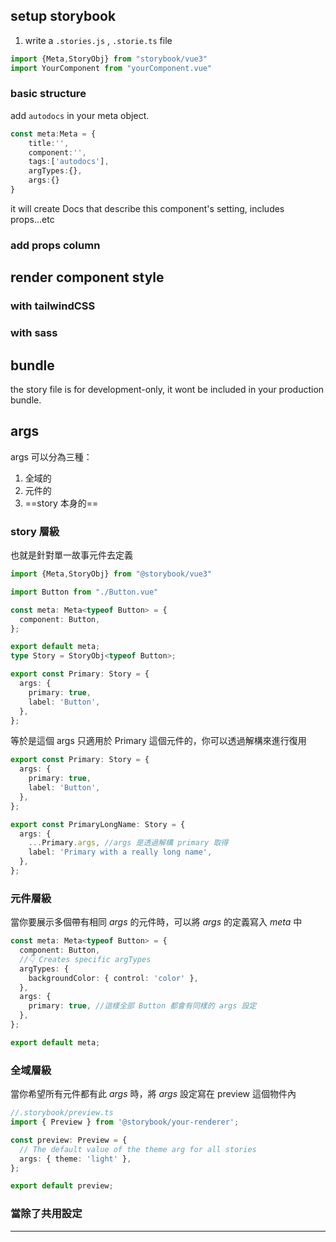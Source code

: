 ## setup storybook

1. write a `.stories.js` , `.storie.ts`  file


```ts
import {Meta,StoryObj} from "storybook/vue3"
import YourComponent from "yourComponent.vue"


```

### basic structure

add `autodocs` in your meta object.
```ts
const meta:Meta = {
	title:'',
	component:'',
	tags:['autodocs'],
	argTypes:{},
	args:{}
}
```

it will  create Docs that describe this component's setting, includes props...etc


### add props column


## render component style

### with tailwindCSS

###  with sass


## bundle 
the story file is for development-only, it wont be included in your production bundle.


## args

args 可以分為三種：
1. 全域的
2. 元件的
3. ==story 本身的==


### story 層級

也就是針對單一故事元件去定義
```ts
import {Meta,StoryObj} from "@storybook/vue3"

import Button from "./Button.vue"

const meta: Meta<typeof Button> = {
  component: Button,
};

export default meta;
type Story = StoryObj<typeof Button>;

export const Primary: Story = {
  args: {
    primary: true,
    label: 'Button',
  },
};
```
等於是這個 args 只適用於 Primary 這個元件的，你可以透過解構來進行復用

```ts
export const Primary: Story = {
  args: {
    primary: true,
    label: 'Button',
  },
};

export const PrimaryLongName: Story = {
  args: {
    ...Primary.args, //args 是透過解構 primary 取得
    label: 'Primary with a really long name',
  },
};
```

### 元件層級
當你要展示多個帶有相同 *args* 的元件時，可以將 *args* 的定義寫入 *meta* 中
```ts
const meta: Meta<typeof Button> = {
  component: Button,
  //👇 Creates specific argTypes
  argTypes: {
    backgroundColor: { control: 'color' },
  },
  args: {
    primary: true, //這樣全部 Button 都會有同樣的 args 設定
  },
};

export default meta;
```



### 全域層級
當你希望所有元件都有此 *args* 時，將 *args* 設定寫在 preview 這個物件內

```ts
//.storybook/preview.ts
import { Preview } from '@storybook/your-renderer';

const preview: Preview = {
  // The default value of the theme arg for all stories
  args: { theme: 'light' },
};

export default preview;
```

### 當除了共用設定


---

### 

